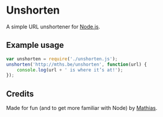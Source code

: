 # Unshorten

A simple URL unshortener for [Node.js](http://nodejs.org/).

## Example usage

```js
var unshorten = require('./unshorten.js');
unshorten('http://mths.be/unshorten', function(url) {
	console.log(url + ' is where it’s at!');
});
```

## Credits

Made for fun (and to get more familiar with Node) by [Mathias](http://mathiasbynens.be/).